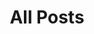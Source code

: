 ---
layout: posts
title: All Posts
excerpt: "A List of Posts"
image:
  feature: background.jpg
  credit: kleinarl
  creditlink: http://www.stockhambauer.at/
---